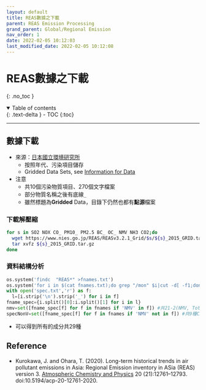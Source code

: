 ```yaml
---
layout: default
title: REAS數據之下載
parent: REAS Emission Processing
grand_parent: Global/Regional Emission
nav_order: 1
date: 2022-02-05 10:12:03
last_modified_date: 2022-02-05 10:12:08
---
```


# REAS數據之下載
{: .no_toc }

<details open markdown="block">
  <summary>
    Table of contents
  </summary>
  {: .text-delta }
- TOC
{:toc}
</details>

---
## 數據下載
- 來源：[日本國立環境研究所](https://www.nies.go.jp/REAS/index.html#REASv3.2.1)
  - 按照年代、污染項目儲存  
  - Gridded Data Sets, see [Information for Data](https://www.nies.go.jp/REAS/Brief%20description%20about%20gridded%20data%20v3.2.1.pdf)
- 注意  
  - 共10個污染物質項目、270個文字檔案
  - 部分物質名稱之後有底線`_`
  - 雖然標題為**Gridded** Data，目錄下仍然也都有**點源**檔案

### 下載解壓縮

```bash
for s in SO2 NOX CO_ PM10_ PM2.5 BC_ OC_ NMV NH3 CO2;do 
  wget https://www.nies.go.jp/REAS/REASv3.2.1_Grid/$s/${s}_2015_GRID.tar.gz
  tar xvfz ${s}_2015_GRID.tar.gz
done
```
### 資料結構分析
```python 
os.system('findc  "REAS*" >fnames.txt')
os.system('for i in $(cat fnames.txt);do grep "/mon" $i|cut -d[ -f1;done >spec.txt')
with open('spec.txt','r') as f:
  l=[i.strip('\n').strip('_') for i in f]
fname_spec={i.split()[0]:i.split()[1] for i in l}
nmv=set([fname_spec[f] for f in fnames if 'NMV' in f]) #共21-2(NMV, Total_NMV)種VOC
specNonV=set([fname_spec[f] for f in fnames if 'NMV' not in f]) #共9種CNPS，part(BC,OC,PM2.5,PM10),CO2,ACNS
```
- 可以得到所有的成分共29種


## Reference
- Kurokawa, J. and Ohara, T. (2020). Long-term historical trends in air pollutant emissions in Asia: Regional Emission inventory in ASia (REAS) version 3. [Atmospheric Chemistry and Physics](https://acp.copernicus.org/articles/20/12761/2020/acp-20-12761-2020.html) 20 (21):12761–12793. doi:10.5194/acp-20-12761-2020.